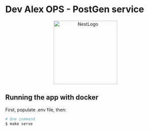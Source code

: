 # Dev Alex OPS - PostGen service

<p align="center">
  <a href="http://nestjs.com/" target="blank">
    <img src="https://nestjs.com/img/logo-small.svg" width="200" alt="NestLogo" />
  </a>
</p>

## Running the app with docker

First, populate .env file, then:

```bash
# One command
$ make serve
```
